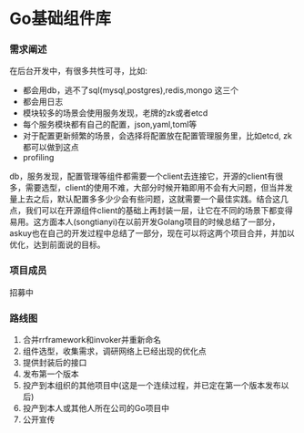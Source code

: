 # Go基础组件库

### 需求阐述

在后台开发中，有很多共性可寻，比如:

* 都会用db，逃不了sql(mysql,postgres),redis,mongo 这三个
* 都会用日志
* 模块较多的场景会使用服务发现，老牌的zk或者etcd
* 每个服务模块都有自己的配置，json,yaml,toml等
* 对于配置更新频繁的场景，会选择将配置放在配置管理服务里，比如etcd, zk都可以做到这点
* profiling

db，服务发现，配置管理等组件都需要一个client去连接它，开源的client有很多，需要选型，client的使用不难，大部分时候开箱即用不会有大问题，但当并发量上去之后，默认配置多多少少会有些问题，这就需要一个最佳实践。结合这几点，我们可以在开源组件client的基础上再封装一层，让它在不同的场景下都变得易用。这方面本人(songtianyi)在以前开发Golang项目的时候总结了一部分，askuy也在自己的开发过程中总结了一部分，现在可以将这两个项目合并，并加以优化，达到前面说的目标。

### 项目成员

招募中

### 路线图

1. 合并rrframework和invoker并重新命名
2. 组件选型，收集需求，调研网络上已经出现的优化点
3. 提供封装后的接口 
4. 发布第一个版本
5. 投产到本组织的其他项目中(这是一个连续过程，并已定在第一个版本发布以后)
6. 投产到本人或其他人所在公司的Go项目中
7. 公开宣传



